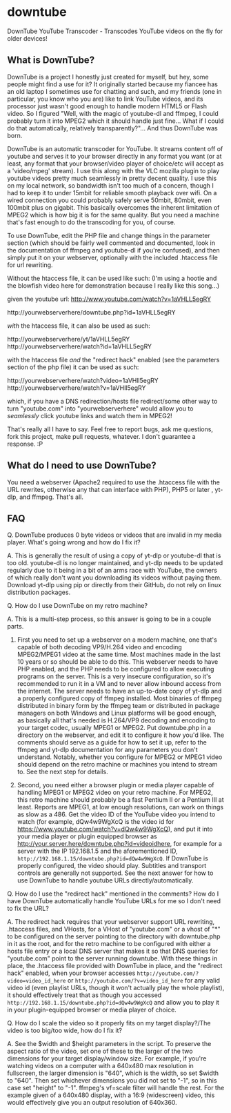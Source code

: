 # downtube
DownTube YouTube Transcoder - Transcodes YouTube videos on the fly for older devices!


What is DownTube?
-----------------

DownTube is a project I honestly just created for myself, but hey, some people might find a use for it? It originally started because my fiancee has an old laptop I sometimes use for chatting and such, and my friends (one in particular, you know who you are) like to link YouTube videos, and its processor just wasn't good enough to handle modern HTML5 or Flash video. So I figured "Well, with the magic of youtube-dl and ffmpeg, I could probably turn it into MPEG2 which it should handle just fine... What if I could do that automatically, relatively transparently?"... And thus DownTube was born.

DownTube is an automatic transcoder for YouTube. It streams content off of youtube and serves it to your browser directly in any format you want (or at least, any format that your browser/video player of choice/etc will accept as a 'video/mpeg' stream). I use this along with the VLC mozilla plugin to play youtube videos pretty much seamlessly in pretty decent quality. I use this on my local network, so bandwidth isn't too much of a concern, though I had to keep it to under 15mbit for reliable smooth playback over wifi. On a wired connection you could probably safely serve 50mbit, 80mbit, even 100mbit plus on gigabit. This basically overcomes the inherent limitation of MPEG2 which is how big it is for the same quality. But you need a machine that's fast enough to do the transcoding for you, of course.

To use DownTube, edit the PHP file and change things in the parameter section (which should be fairly well commented and documented, look in the documentation of ffmpeg and youtube-dl if you're confused), and then simply put it on your webserver, optionally with the included .htaccess file for url rewriting.

Without the htaccess file, it can be used like such:
(I'm using a hootie and the blowfish video here for demonstration because I really like this song...)

given the youtube url:
http://www.youtube.com/watch?v=1aVHLL5egRY

http://yourwebserverhere/downtube.php?id=1aVHLL5egRY

*with* the htaccess file, it can also be used as such:

http://yourwebserverhere/yt/1aVHLL5egRY
http://yourwebserverhere/watch?id=1aVHLL5egRY

with the htaccess file *and* the "redirect hack" enabled (see the parameters section of the php file) it can be used as such:

http://yourwebserverhere/watch?video=1aVHll5egRY
http://yourwebserverhere/watch?v=1aVHll5egRY

which, if you have a DNS redirection/hosts file redirect/some other way to turn "youtube.com" into "yourwebserverhere" would allow you to *seamlessly* click youtube links and watch them in MPEG2!



That's really all I have to say. Feel free to report bugs, ask me questions, fork this project, make pull requests, whatever. I don't guarantee a response. :P

What do I need to use DownTube?
-------------------------------

You need a webserver (Apache2 required to use the .htaccess file with the URL rewrites, otherwise any that can interface with PHP), PHP5 or later , yt-dlp, and ffmpeg. That's all.

FAQ
---

Q. DownTube produces 0 byte videos or videos that are invalid in my media player. What's going wrong and how do I fix it?

A. This is generally the result of using a copy of yt-dlp or youtube-dl that is too old. youtube-dl is no longer maintained, and yt-dlp needs to be updated regularly due to it being in a bit of an arms race with YouTube, the owners of which really don't want you downloading its videos without paying them. Download yt-dlp using pip or directly from their GitHub, do not rely on linux distribution packages.


Q. How do I use DownTube on my retro machine?

A. This is a multi-step process, so this answer is going to be in a couple parts.

  1. First you need to set up a webserver on a modern machine, one that's capable of both decoding VP9/H.264 video and encoding MPEG2/MPEG1 video at the same time. Most machines made in the last 10 years or so should be able to do this. This webserver needs to have PHP enabled, and the PHP needs to be configured to allow executing programs on the server. This is a very insecure configuration, so it's recommended to run it in a VM and to never allow inbound access from the internet. The server needs to have an up-to-date copy of yt-dlp and a properly configured copy of ffmpeg installed. Most binaries of ffmpeg distributed in binary form by the ffmpeg team or distributed in package managers on both Windows and Linux platforms will be good enough, as basically all that's needed is H.264/VP9 decoding and encoding to your target codec, usually MPEG1 or MPEG2. Put downtube.php in a directory on the webserver, and edit it to configure it how you'd like. The comments should serve as a guide for how to set it up, refer to the ffmpeg and yt-dlp documentation for any parameters you don't understand. Notably, whether you configure for MPEG2 or MPEG1 video should depend on the retro machine or machines you intend to stream to. See the next step for details.

  2. Second, you need either a browser plugin or media player capable of handling MPEG1 or MPEG2 video on your retro machine. For MPEG2, this retro machine should probably be a fast Pentium II or a Pentium III at least. Reports are MPEG1, at low enough resolutions, can work on things as slow as a 486. Get the video ID of the YouTube video you intend to watch (for example, dQw4w9WgXcQ is the video id for https://www.youtube.com/watch?v=dQw4w9WgXcQ), and put it into your media player or plugin equipped browser as http://your.server.here/downtube.php?id=videoidhere, for example for a server with the IP 192.168.1.5 and the aforementioned ID, `http://192.168.1.15/downtube.php?id=dQw4w9WgXcQ`. If DownTube is properly configured, the video should play. Subtitles and transport controls are generally not supported. See the next answer for how to use DownTube to handle youtube URLs directly/automatically.


Q. How do I use the "redirect hack" mentioned in the comments? How do I have DownTube automatically handle YouTube URLs for me so I don't need to fix the URL?

A. The redirect hack requires that your webserver support URL rewriting, .htaccess files, and VHosts, for a VHost of "youtube.com" or a vhost of "*" to be configured on the server pointing to the directory with downtube.php in it as the root, and for the retro machine to be configured with either a hosts file entry or a local DNS server that makes it so that DNS queries for "youtube.com" point to the server running downtube. With these things in place, the .htaccess file provided with DownTube in place, and the "redirect hack" enabled, when your browser accesses `http://youtube.com/?video=video_id_here` or `http://youtube.com/?v=video_id_here` for any valid video id (even playlist URLs, though it won't actually play the whole playlist), it should effectively treat that as though you accessed `http://192.168.1.15/downtube.php?id=dQw4w9WgXcQ` and allow you to play it in your plugin-equipped browser or media player of choice.


Q. How do I scale the video so it properly fits on my target display?/The video is too big/too wide, how do I fix it?

A. See the $width and $height parameters in the script. To preserve the aspect ratio of the video, set one of these to the larger of the two dimensions for your target display/window size. For example, if you're watching videos on a computer with a 640x480 max resolution in fullscreen, the larger dimension is "640", which is the width, so set $width to "640". Then set whichever dimensions you did not set to "-1", so in this case set "height" to "-1". ffmpeg's vf=scale filter will handle the rest. For the example given of a 640x480 display, with a 16:9 (widescreen) video, this would effectively give you an output resolution of 640x360.
